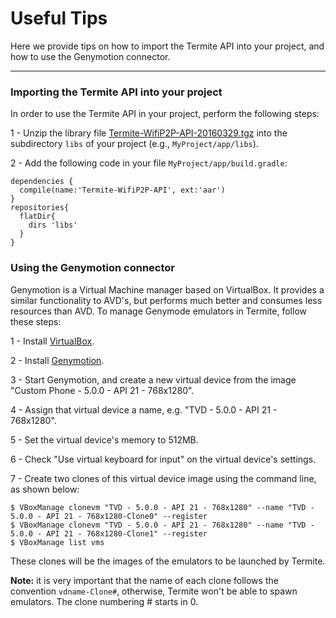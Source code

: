 # Useful Tips
Here we provide tips on how to import the Termite API into your project, and how to use the Genymotion connector.

***

### Importing the Termite API into your project
In order to use the Termite API in your project, perform the following steps:

1 - Unzip the library file [Termite-WifiP2P-API-20160329.tgz](http://www.gsd.inesc-id.pt/~wiki/courses/cmu1516/lab04/Termite-WifiP2P-API-20160329.tgz) into the subdirectory `libs` of your project (e.g., `MyProject/app/libs`).

2 - Add the following code in your file `MyProject/app/build.gradle`:

```
dependencies {
  compile(name:'Termite-WifiP2P-API', ext:'aar')
}
repositories{
  flatDir{
    dirs 'libs'
  }
}
```

### Using the Genymotion connector
Genymotion is a Virtual Machine manager based on VirtualBox. It provides a similar functionality to AVD's, but performs much better and consumes less resources than AVD. To manage Genymode emulators in Termite, follow these steps:

1 - Install [VirtualBox](https://www.virtualbox.org/).

2 - Install [Genymotion](https://www.genymotion.com/).

3 - Start Genymotion, and create a new virtual device from the image "Custom Phone - 5.0.0 - API 21 - 768x1280". 

4 - Assign that virtual device a name, e.g. "TVD - 5.0.0 - API 21 - 768x1280".

5 - Set the virtual device's memory to 512MB.

6 - Check "Use virtual keyboard for input" on the virtual device's settings.

7 - Create two clones of this virtual device image using the command line, as shown below:

```
$ VBoxManage clonevm "TVD - 5.0.0 - API 21 - 768x1280" --name "TVD - 5.0.0 - API 21 - 768x1280-Clone0" --register
$ VBoxManage clonevm "TVD - 5.0.0 - API 21 - 768x1280" --name "TVD - 5.0.0 - API 21 - 768x1280-Clone1" --register
$ VBoxManage list vms
```

These clones will be the images of the emulators to be launched by Termite.

**Note:** it is very important that the name of each clone follows the convention `vdname-Clone#`, otherwise, Termite won't be able to spawn emulators. The clone numbering # starts in 0.
